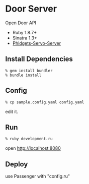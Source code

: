 Door Server
===========
Open Door API

* Ruby 1.8.7+
* Sinatra 1.3+
* [Phidgets-Servo-Server](https://github.com/shokai/phidgets-servo-server)


Install Dependencies
--------------------

    % gem install bundler
    % bundle install


Config
------

    % cp sample.config.yaml config.yaml

edit it.


Run
---

    % ruby development.ru

open [http://localhost:8080](http://localhost:8080)


Deploy
------
use Passenger with "config.ru"
